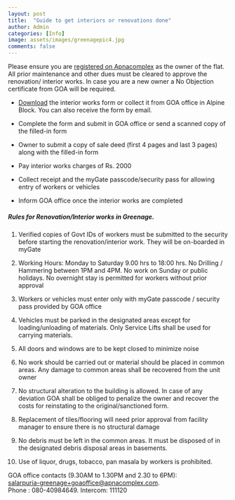 ```yaml
---
layout: post
title:  "Guide to get interiors or renovations done"
author: Admin
categories: [Info]
image: assets/images/greenagepic4.jpg
comments: false
---
```


Please ensure you are <a href="{{ site.baseurl }}/registration/">registered on Apnacomplex</a> as the owner of the flat. All prior maintenance and other dues must be cleared to approve the renovation/ interior works. In case you are a new owner a No Objection certificate from GOA will be required.

* <a target="_blank" href="https://drive.google.com/file/d/1aD4ejk0V_sSAMoEeBxsHVxpG5FaJtM1x/view?usp=sharing">Download</a> the interior works form or collect it from GOA office in Alpine Block. You can also receive the form by email.

* Complete the form and submit in GOA office or send a scanned copy of the filled-in form

* Owner to submit a copy of sale deed (first 4 pages and last 3 pages) along with the filled-in form 

* Pay interior works charges of Rs. 2000

* Collect receipt and the myGate passcode/security pass for allowing entry of workers or vehicles 

* Inform GOA office once the interior works are completed 

##### Rules for Renovation/Interior works in Greenage. 

1. Verified copies of Govt IDs of workers must be submitted to the security before starting the renovation/interior work. They will be on-boarded in myGate

2. Working Hours:​ Monday to Saturday 9.00 hrs to 18:00 hrs. No Drilling / Hammering between 1PM and 4PM. No work on Sunday or public holidays. No overnight stay is permitted for workers without prior approval

3. Workers or vehicles must enter only with myGate passcode / security pass provided by GOA office

4. Vehicles must be parked in the designated areas except for loading/unloading of materials. Only Service Lifts shall be used for carrying materials. 

5. ​All  doors and windows are to be kept closed to minimize noise

6. No work should be carried out or material should be placed in common areas.  Any damage to common areas shall be recovered from the unit owner

7. No structural alteration to the building is allowed. In case of any deviation GOA shall be obliged to penalize the owner and recover the costs for reinstating to the original/sanctioned form.

8. Replacement of tiles/flooring will need prior approval from facility manager to ensure there is no structural damage

9. No debris must be left in the common areas. It must be disposed of in the designated debris disposal areas in basements. 

10. Use of liquor, drugs, tobacco, pan masala by workers is prohibited.

GOA office contacts (9.30AM to 1.30PM and 2.30 to 6PM):    
salarpuria-greenage+goaoffice@apnacomplex.com.    
Phone : 080-40984649. Intercom: 111120    

